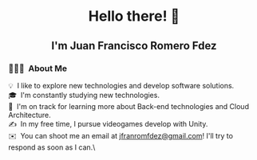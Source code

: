 <h1 align="center"><b>Hello there! 👋</b></h1>
<h2 align="center"><b>I'm Juan Francisco Romero Fdez</b></h2>

### 👨🏻‍💻 &nbsp;About Me

💡 &nbsp;I like to explore new technologies and develop software solutions.\
🎓 &nbsp;I'm constantly studying new technologies.\
🌱 &nbsp;I'm on track for learning more about Back-end technologies and Cloud Architecture.\
✍️ &nbsp;In my free time, I pursue videogames develop with Unity.\
✉️ &nbsp;You can shoot me an email at jfranromfdez@gmail.com! I'll try to respond as soon as I can.\
